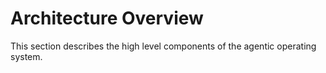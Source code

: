 # Architecture Overview

This section describes the high level components of the agentic operating system.
